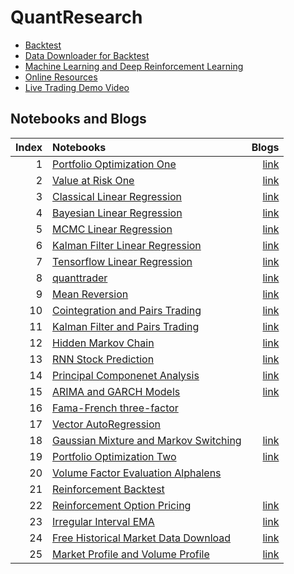 # QuantResearch

* [Backtest](./backtest)
* [Data Downloader for Backtest](./backtest/hist_downloader.py)
* [Machine Learning and Deep Reinforcement Learning](./ml) 
* [Online Resources](./Resources.md)
* [Live Trading Demo Video](https://youtu.be/CrsrTxqiXNY)

## Notebooks and Blogs

|Index |Notebooks                                                                         |Blogs        |
|----:|:---------------------------------------------------------------------------------|-----------:|
|1 |  [Portfolio Optimization One](./notebooks/portfolio_management_one.py)    |[link](https://letianzj.github.io/portfolio-management-one.html)|
|2 |  [Value at Risk One](./notebooks/value_at_risk_one.py)    |[link](https://letianzj.github.io/value-at-risk-one.html)|
|3 |  [Classical Linear Regression](./notebooks/classical_linear_regression.py)    |[link](https://letianzj.github.io/classical-linear-regression.html)|
|4 |  [Bayesian Linear Regression](./notebooks/bayesian_linear_regression.py)    |[link](https://letianzj.github.io/bayesian-linear-regression.html)|
|5 |  [MCMC Linear Regression](./notebooks/mcmc_linear_regression.py)    |[link](https://letianzj.github.io/mcmc-linear-regression.html)|
|6 |  [Kalman Filter Linear Regression](./notebooks/kalman_filter_linear_regression.py)    |[link](https://letianzj.github.io/kalman-filter-linear-regression.html)|
|7 |  [Tensorflow Linear Regression](./notebooks/tensorflow_linear_regression.ipynb)    |[link](https://letianzj.github.io/tensorflow-linear-regression.html)|
|8 |  [quanttrader](https://github.com/letianzj/quanttrader)    |[link](https://letianzj.github.io/quanttrading-backtest.html)|
|9 |  [Mean Reversion](./notebooks/mean_reversion.py)    |[link](https://letianzj.github.io/mean-reversion.html)|
|10 |  [Cointegration and Pairs Trading](./notebooks/cointegration_pairs_trading.py)    |[link](https://letianzj.github.io/cointegration-pairs-trading.html)|
|11 |  [Kalman Filter and Pairs Trading](./notebooks/pairs_trading_kalman_filter.py)    |[link](https://letianzj.github.io/kalman-filter-pairs-trading.html)|
|12 |  [Hidden Markov Chain](./notebooks/hidden_markov_chain.py)    |[link](https://letianzj.github.io/hidden-markov-chain.html)|
|13 |  [RNN Stock Prediction](./notebooks/rnn_stock_prediction.py)    |[link](https://letianzj.github.io/rnn-stock-prediction.html)|
|14 |  [Principal Componenet Analysis](./notebooks/ch1_pca_relative_value.ipynb)    |[link](https://letianzj.gitbook.io/systematic-investing/products_and_methodologies/fixed_income)|
|15 |  [ARIMA and GARCH Models](./notebooks/arima_garch.ipynb)    |[link](https://letianzj.github.io/arima-garch-model.html)|
|16 |  [Fama-French three-factor](./notebooks/fama_french.ipynb)    |&nbsp;|
|17 |  [Vector AutoRegression](./notebooks/vector_autoregression.ipynb)    |&nbsp;|
|18 |  [Gaussian Mixture and Markov Switching](./notebooks/gaussian_mixture_markov_switching.ipynb)    |[link](https://letianzj.github.io/gaussian-mixture-markov-regime-switching.html)|
|19 |  [Portfolio Optimization Two](./backtest/portfolio_optimization.py)    |[link](https://letianzj.github.io/portfolio-management-two.html)|
|20 |  [Volume Factor Evaluation Alphalens](./notebooks/volume_factor_alphalens.ipynb)    |&nbsp;|
|21 |  [Reinforcement Backtest](./backtest/trading_env.py)    |&nbsp;|
|22 |  [Reinforcement Option Pricing](./ml/american_option.ipynb)    |[link](https://medium.com/@letian.zj/option-pricing-using-reinforcement-learning-ad2ddca7735b)|
|23 |  [Irregular Interval EMA](https://github.com/letianzj/quanttrader/blob/master/examples/strategy/moving_average_cross_strategy.py)    |[link](https://letianzj.github.io/exponential-moving-average.html)|
|24 |  [Free Historical Market Data Download](./backtest/hist_downloader.py)    |[link](https://medium.com/@letian.zj/free-historical-market-data-download-in-python-74e8edd462cf?source=friends_link&sk=5af814910524a593353ed3146290d50e)|
|25 |  [Market Profile and Volume Profile](./market/market_profile.ipynb)    |[link](https://medium.com/@letian.zj/market-profile-and-volume-profile-in-python-139cb636ece?source=friends_link&sk=fd883f5fefab725f14d6ddbb3d271fa7)|

```python

```